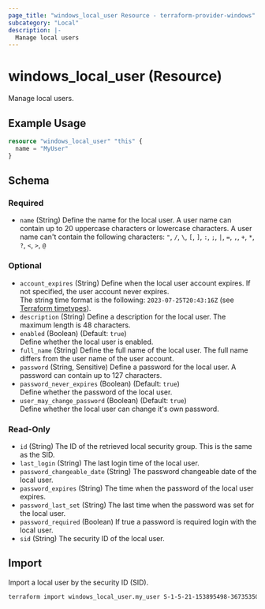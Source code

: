 ```yaml
---
page_title: "windows_local_user Resource - terraform-provider-windows"
subcategory: "Local"
description: |-
  Manage local users
---
```

# windows_local_user (Resource)

<!-- resource description generated from schema -->
Manage local users.
<!-- examples generated from example files -->
## Example Usage

```terraform
resource "windows_local_user" "this" {
  name = "MyUser"
}
```

<!-- schema generated by tfplugindocs -->
## Schema

### Required

- `name` (String) Define the name for the local user. A user name can contain up to 20 uppercase characters or lowercase characters. A user name can't contain the following characters: `"`, `/`, `\`, `[`, `]`, `:`, `;`, `|`, `=`, `,`, `+`, `*`, `?`, `<`, `>`, `@`

### Optional

- `account_expires` (String) Define when the local user account expires. If not specified, the user account never expires.<br>The string time format is the following: `2023-07-25T20:43:16Z` (see [Terraform timetypes](https://pkg.go.dev/github.com/hashicorp/terraform-plugin-framework-timetypes@v0.3.0/timetypes#RFC3339)).
- `description` (String) Define a description for the local user. The maximum length is 48 characters.
- `enabled` (Boolean) (Default: `true`)<br>Define whether the local user is enabled.
- `full_name` (String) Define the full name of the local user. The full name differs from the user name of the user account.
- `password` (String, Sensitive) Define a password for the local user. A password can contain up to 127 characters.
- `password_never_expires` (Boolean) (Default: `true`)<br>Define whether the password of the local user.
- `user_may_change_password` (Boolean) (Default: `true`)<br>Define whether the local user can change it's own password.

### Read-Only

- `id` (String) The ID of the retrieved local security group. This is the same as the SID.
- `last_login` (String) The last login time of the local user.
- `password_changeable_date` (String) The password changeable date of the local user.
- `password_expires` (String) The time when the password of the local user expires.
- `password_last_set` (String) The last time when the password was set for the local user.
- `password_required` (Boolean) If true a password is required login with the local user.
- `sid` (String) The security ID of the local user.
## Import

Import a local user by the security ID (SID).

```bash
terraform import windows_local_user.my_user S-1-5-21-153895498-367353507-3704405138-1012
```